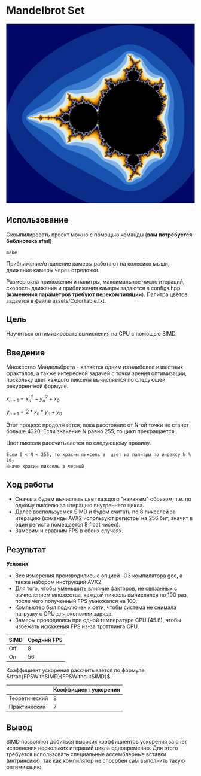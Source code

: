 # Mandelbrot Set


![result](assets/result.png "Множество Мандельброта")


## Использование


Скомпилировать проект можно с помощью команды (**вам потребуется библиотека sfml**)
```
make
```

Приближение/отдаление камеры работают на колесико мыши, движение камеры через стрелочки.

Размер окна приложения и палитры, максимальное число итераций, скорость движения и приближения камеры задаются в configs.hpp (**изменения параметров требуют перекомпиляции**). Палитра цветов задается в файле assets/ColorTable.txt.


## Цель


Научиться оптимизировать вычисления на CPU с помощью SIMD.


## Введение


Множество Мандельброта - является одним из наиболее известных фракталов, а также интересной задачей с точки зрения оптимизации, поскольку цвет каждого пикселя вычисляется по следующей рекуррентной формуле.


$x_{n+1} = x_n^2 - y_n^2 + x_0$

$y_{n+1} = 2 * x_n * y_n + y_0$


Этот процесс продолжается, пока расстояние от N-ой точки не станет больше 4320. Если значение N равно 255, то цикл прекращается.

Цвет пикселя рассчитывается по следующему правилу.

```
Если 0 < N < 255, то красим пиксель в  цвет из палитры по индексу N % 16;
Иначе красим пиксель в черный
```


## Ход работы


- Сначала будем вычислять цвет каждого "наивным" образом, т.е. по одному пикселю за итерацию внутреннего цикла.
- Далее воспользуемся SIMD и будем считать по 8 пикселей за итерацию (команды AVX2 используют регистры на 256 бит, значит в один регистр помещается 8 float чисел).
- Замерим и сравним FPS в обоих случаях.


## Результат


**Условия**
- Все измерения производились с опцией -O3 компилятора gcc, а также набором инструкций AVX2.
- Для того, чтобы уменьшить влияние факторов, не связанных с вычислением множества, каждый пиксель вычислялся по 100 раз, после чего полученный FPS умножался на 100.
- Компьютер был подключен к сети, чтобы система не снимала нагрузку с CPU для экономии заряда.
- Замеры проводились при одной температуре CPU (45.8), чтобы избежать искажения FPS из-за троттлинга CPU.

| SIMD | Средний FPS |
| ---- | ----------- |
| Off  | 8           |
| On   | 56          |

Коэффициент ускорения рассчитывается по формуле $\frac{FPSWithSIMD}{FPSWithoutSIMD}$.

|                | Коэффициент ускорения |
| -------------- | --------------------- |
| Теоретический  | 8                     |
| Практический   | 7                     |


## Вывод


SIMD позволяют добиться высоких коэффициентов ускорения за счет исполнения нескольких итераций цикла одновременно. Для этого требуется использовать специальные ассемблерные вставки (интринсики), так как компилятор не способен сам выполнить такую оптимизацию.
